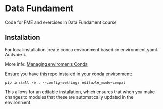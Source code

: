 # Data Fundament
Code for FME and exercises in Data Fundament course

## Installation
For local installation create conda environment based on environment.yaml. Activate it.

More info: [Managing enviroments Conda](https://docs.conda.io/projects/conda/en/latest/user-guide/tasks/manage-environments.html)

Ensure you have this repo installed in your conda environment:

`pip install -e . --config-settings editable_mode=compat`

This allows for an editable installation, which ensures that when you make changes to modules that these are automatically updated in the environment.